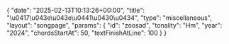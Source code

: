 {
    "date": "2025-02-13T10:13:26+00:00",
    "title": "\u0417\u043e\u043e\u0441\u0430\u0434",
    "type": "miscellaneous",
    "layout": "songpage",
    "params": {
        "id": "zoosad",
        "tonality": "Hm",
        "year": "2024",
        "chordsStartAt": 50,
        "textFinishAtLine": 100
    }
}